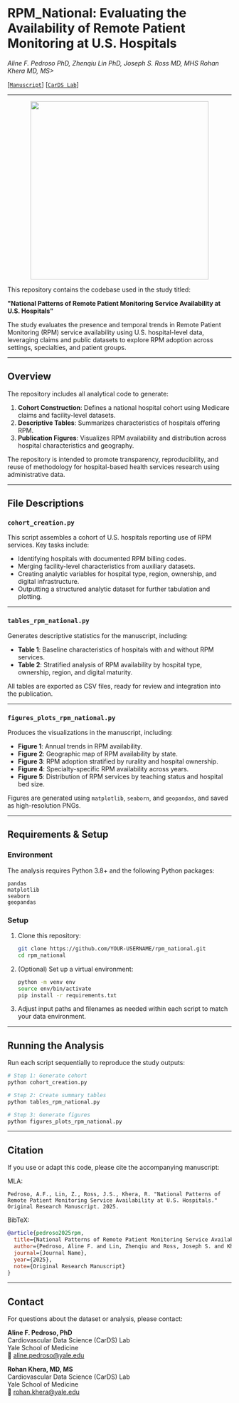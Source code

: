 # RPM_National: Evaluating the Availability of Remote Patient Monitoring at U.S. Hospitals

*Aline F. Pedroso PhD, Zhenqiu Lin PhD, Joseph S. Ross MD, MHS Rohan Khera MD, MS>*

[[`Manuscript`](#)] [[`CarDS Lab`](https://www.cards-lab.org)]

-----

<p align="center">
  <img src="path/to/representative/figure.png" height="400">
</p>

This repository contains the codebase used in the study titled:

**"National Patterns of Remote Patient Monitoring Service Availability at U.S. Hospitals"**

The study evaluates the presence and temporal trends in Remote Patient Monitoring (RPM) service availability using U.S. hospital-level data, leveraging claims and public datasets to explore RPM adoption across settings, specialties, and patient groups.

---

## Overview

The repository includes all analytical code to generate:

1. **Cohort Construction**: Defines a national hospital cohort using Medicare claims and facility-level datasets.
2. **Descriptive Tables**: Summarizes characteristics of hospitals offering RPM.
3. **Publication Figures**: Visualizes RPM availability and distribution across hospital characteristics and geography.

The repository is intended to promote transparency, reproducibility, and reuse of methodology for hospital-based health services research using administrative data.

---

## File Descriptions

### `cohort_creation.py`

This script assembles a cohort of U.S. hospitals reporting use of RPM services. Key tasks include:

- Identifying hospitals with documented RPM billing codes.
- Merging facility-level characteristics from auxiliary datasets.
- Creating analytic variables for hospital type, region, ownership, and digital infrastructure.
- Outputting a structured analytic dataset for further tabulation and plotting.

---

### `tables_rpm_national.py`

Generates descriptive statistics for the manuscript, including:

- **Table 1**: Baseline characteristics of hospitals with and without RPM services.
- **Table 2**: Stratified analysis of RPM availability by hospital type, ownership, region, and digital maturity.

All tables are exported as CSV files, ready for review and integration into the publication.

---

### `figures_plots_rpm_national.py`

Produces the visualizations in the manuscript, including:

- **Figure 1**: Annual trends in RPM availability.
- **Figure 2**: Geographic map of RPM availability by state.
- **Figure 3**: RPM adoption stratified by rurality and hospital ownership.
- **Figure 4**: Specialty-specific RPM availability across years.
- **Figure 5**: Distribution of RPM services by teaching status and hospital bed size.

Figures are generated using `matplotlib`, `seaborn`, and `geopandas`, and saved as high-resolution PNGs.

---

## Requirements & Setup

### Environment

The analysis requires Python 3.8+ and the following Python packages:

```
pandas
matplotlib
seaborn
geopandas
```

### Setup

1. Clone this repository:
   ```bash
   git clone https://github.com/YOUR-USERNAME/rpm_national.git
   cd rpm_national
   ```

2. (Optional) Set up a virtual environment:
   ```bash
   python -m venv env
   source env/bin/activate
   pip install -r requirements.txt
   ```

3. Adjust input paths and filenames as needed within each script to match your data environment.

---

## Running the Analysis

Run each script sequentially to reproduce the study outputs:

```bash
# Step 1: Generate cohort
python cohort_creation.py

# Step 2: Create summary tables
python tables_rpm_national.py

# Step 3: Generate figures
python figures_plots_rpm_national.py
```

---

## Citation

If you use or adapt this code, please cite the accompanying manuscript:

MLA:
```
Pedroso, A.F., Lin, Z., Ross, J.S., Khera, R. "National Patterns of Remote Patient Monitoring Service Availability at U.S. Hospitals." Original Research Manuscript. 2025.
```

BibTeX:
```bibtex
@article{pedroso2025rpm,
  title={National Patterns of Remote Patient Monitoring Service Availability at US Hospitals},
  author={Pedroso, Aline F. and Lin, Zhenqiu and Ross, Joseph S. and Khera, Rohan},
  journal={Journal Name},
  year={2025},
  note={Original Research Manuscript}
}
```

---

## Contact

For questions about the dataset or analysis, please contact:

**Aline F. Pedroso, PhD**  
Cardiovascular Data Science (CarDS) Lab  
Yale School of Medicine  
📧 aline.pedroso@yale.edu

**Rohan Khera, MD, MS**  
Cardiovascular Data Science (CarDS) Lab  
Yale School of Medicine  
📧 rohan.khera@yale.edu
